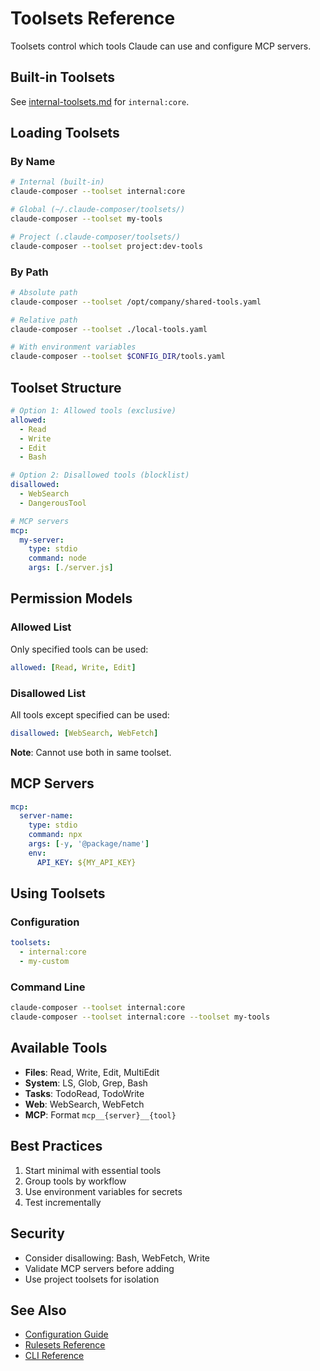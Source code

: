 # Toolsets Reference

Toolsets control which tools Claude can use and configure MCP servers.

## Built-in Toolsets

See [internal-toolsets.md](./internal-toolsets.md) for `internal:core`.

## Loading Toolsets

### By Name

```bash
# Internal (built-in)
claude-composer --toolset internal:core

# Global (~/.claude-composer/toolsets/)
claude-composer --toolset my-tools

# Project (.claude-composer/toolsets/)
claude-composer --toolset project:dev-tools
```

### By Path

```bash
# Absolute path
claude-composer --toolset /opt/company/shared-tools.yaml

# Relative path
claude-composer --toolset ./local-tools.yaml

# With environment variables
claude-composer --toolset $CONFIG_DIR/tools.yaml
```

## Toolset Structure

```yaml
# Option 1: Allowed tools (exclusive)
allowed:
  - Read
  - Write
  - Edit
  - Bash

# Option 2: Disallowed tools (blocklist)
disallowed:
  - WebSearch
  - DangerousTool

# MCP servers
mcp:
  my-server:
    type: stdio
    command: node
    args: [./server.js]
```

## Permission Models

### Allowed List

Only specified tools can be used:

```yaml
allowed: [Read, Write, Edit]
```

### Disallowed List

All tools except specified can be used:

```yaml
disallowed: [WebSearch, WebFetch]
```

**Note**: Cannot use both in same toolset.

## MCP Servers

```yaml
mcp:
  server-name:
    type: stdio
    command: npx
    args: [-y, '@package/name']
    env:
      API_KEY: ${MY_API_KEY}
```

## Using Toolsets

### Configuration

```yaml
toolsets:
  - internal:core
  - my-custom
```

### Command Line

```bash
claude-composer --toolset internal:core
claude-composer --toolset internal:core --toolset my-tools
```

## Available Tools

- **Files**: Read, Write, Edit, MultiEdit
- **System**: LS, Glob, Grep, Bash
- **Tasks**: TodoRead, TodoWrite
- **Web**: WebSearch, WebFetch
- **MCP**: Format `mcp__{server}__{tool}`

## Best Practices

1. Start minimal with essential tools
2. Group tools by workflow
3. Use environment variables for secrets
4. Test incrementally

## Security

- Consider disallowing: Bash, WebFetch, Write
- Validate MCP servers before adding
- Use project toolsets for isolation

## See Also

- [Configuration Guide](./configuration.md)
- [Rulesets Reference](./rulesets.md)
- [CLI Reference](./cli-reference.md)